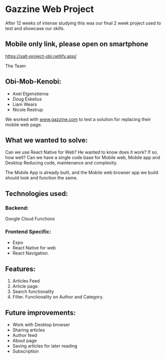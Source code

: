 # Gazzine Web Project

After 12 weeks of intense studying this was our final 2 week project used to test and showcase our skills.

## Mobile only link, please open on smartphone
https://salt-project-obi.netlify.app/

The Team

## Obi-Mob-Kenobi:

- Axel Elgenstierna
- Doug Eskelius
- Liam Wears
- Nicole Restrup

We worked with www.gazzine.com to test a solution for replacing their mobile web page.

## What we wanted to solve:

Can we use React Native for Web?
He wanted to know does it work? If so, how well?
Can we have a single code base for Mobile web, Mobile app and Desktop
Reducing code, maintenance and complexity.

The Mobile App is already built, and the Mobile web browser app we build should look and function the same.

## Technologies used:

### Backend:

Google Cloud Functions

### Frontend Specific:

- Expo
- React Native for web
- React Navigation.

## Features:

1. Articles Feed
2. Article page.
3. Search functionality
4. Filter. Functionality on Author and Category.

## Future improvements:

- Work with Desktop browser
- Sharing articles
- Author feed
- About page
- Saving articles for later reading
- Subscription
